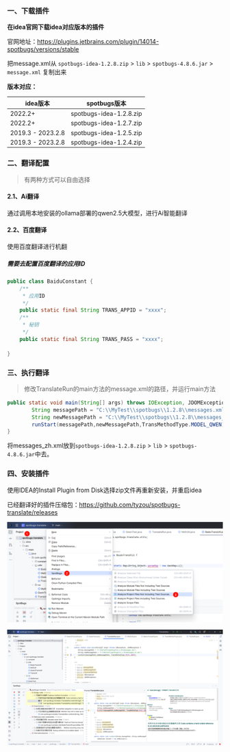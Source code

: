 

### 一、下载插件

**在idea官网下载idea对应版本的插件**

官网地址：https://plugins.jetbrains.com/plugin/14014-spotbugs/versions/stable



把message.xml从 `spotbugs-idea-1.2.8.zip` > `lib` > `spotbugs-4.8.6.jar` > `message.xml` 复制出来





**版本对应：**

| idea版本          | spotbugs版本            |
| ----------------- | ----------------------- |
| 2022.2+           | spotbugs-idea-1.2.8.zip |
| 2022.2+           | spotbugs-idea-1.2.7.zip |
| 2019.3 - 2023.2.8 | spotbugs-idea-1.2.5.zip |
| 2019.3 - 2023.2.8 | spotbugs-idea-1.2.4.zip |



### 二、翻译配置

> 有两种方式可以自由选择

#### 2.1、Ai翻译

通过调用本地安装的ollama部署的qwen2.5大模型，进行Ai智能翻译



#### 2.2、百度翻译

使用百度翻译进行机翻

##### 需要去配置百度翻译的应用ID

```java
public class BaiduConstant {
    /**
     * 应用ID
     */
    public static final String TRANS_APPID = "xxxx";
    /**
     * 秘钥
     */
    public static final String TRANS_PASS = "xxxx";
   
}
```

### 三、执行翻译

> 修改TranslateRun的main方法的message.xml的路径，并运行main方法

```java
public static void main(String[] args) throws IOException, JDOMException {
        String messagePath = "C:\\MyTest\\spotbugs\\1.2.8\\messages.xml";
        String newMessagePath = "C:\\MyTest\\spotbugs\\1.2.8\\messages_zh.xml";
        runStart(messagePath,newMessagePath,TransMethodType.MODEL_QWEN);
}
```



将messages_zh.xml放到`spotbugs-idea-1.2.8.zip` > `lib` > `spotbugs-4.8.6.jar`中去。



### 四、安装插件

使用IDEA的Install Plugin from Disk选择zip文件再重新安装，并重启idea

已经翻译好的插件压缩包：https://github.com/tyzou/spotbugs-translate/releases



![image-20241202214040546](images/image-20241202214040546.png)





![image-20241202214150217](images/image-20241202214150217.png)
